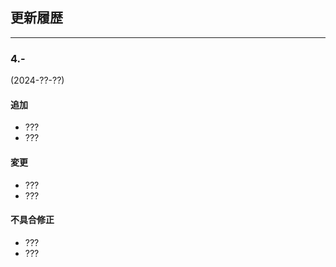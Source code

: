 ## 更新履歴

----

### 4.-
(2024-??-??)

#### 追加

- ???
- ???

#### 変更

- ???
- ???

#### 不具合修正

- ???
- ???

